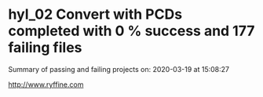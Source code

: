 # hyl_02 Convert with PCDs completed with 0 % success and 177 failing files

Summary of passing and failing projects on: 2020-03-19 at 15:08:27

http://www.ryffine.com

